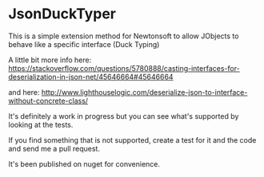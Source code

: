 # JsonDuckTyper

This is a simple extension method for Newtonsoft to allow JObjects to behave like a specific interface (Duck Typing)

A little bit more info here: https://stackoverflow.com/questions/5780888/casting-interfaces-for-deserialization-in-json-net/45646664#45646664

and here: http://www.lighthouselogic.com/deserialize-json-to-interface-without-concrete-class/

It's definitely a work in progress but you can see what's supported by looking at the tests.

If you find something that is not supported, create a test for it and the code and send me a pull request.

It's been published on nuget for convenience.
